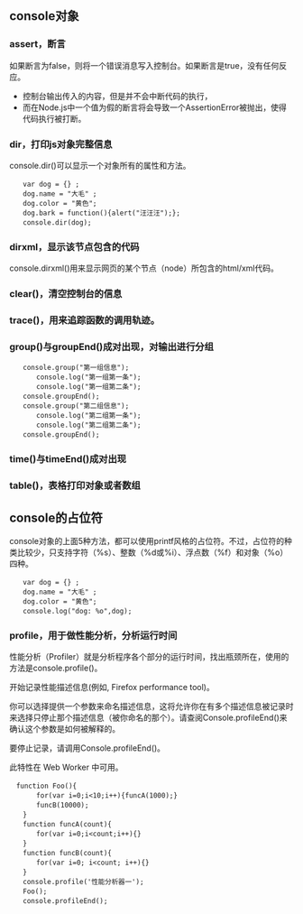 

## console对象

### assert，断言

如果断言为false，则将一个错误消息写入控制台。如果断言是true，没有任何反应。
- 控制台输出传入的内容，但是并不会中断代码的执行，
- 而在Node.js中一个值为假的断言将会导致一个AssertionError被抛出，使得代码执行被打断。

### dir，打印js对象完整信息

console.dir()可以显示一个对象所有的属性和方法。
```
　　var dog = {} ;
　　dog.name = "大毛" ;
　　dog.color = "黄色";
　　dog.bark = function(){alert("汪汪汪");};
　　console.dir(dog);
```
### dirxml，显示该节点包含的代码

console.dirxml()用来显示网页的某个节点（node）所包含的html/xml代码。

### clear()，清空控制台的信息

### trace()，用来追踪函数的调用轨迹。


### group()与groupEnd()成对出现，对输出进行分组
```
　　console.group("第一组信息");
　　　　console.log("第一组第一条");
　　　　console.log("第一组第二条");
　　console.groupEnd();
　　console.group("第二组信息");
　　　　console.log("第二组第一条");
　　　　console.log("第二组第二条");
　　console.groupEnd();
```

### time()与timeEnd()成对出现

### table()，表格打印对象或者数组

## console的占位符

console对象的上面5种方法，都可以使用printf风格的占位符。不过，占位符的种类比较少，只支持字符（%s）、整数（%d或%i）、浮点数（%f）和对象（%o）四种。

```
　　var dog = {} ;
　　dog.name = "大毛" ;
　　dog.color = "黄色";
　　console.log("dog: %o",dog);
```

### profile，用于做性能分析，分析运行时间

性能分析（Profiler）就是分析程序各个部分的运行时间，找出瓶颈所在，使用的方法是console.profile()。

开始记录性能描述信息(例如,  Firefox performance tool)。

你可以选择提供一个参数来命名描述信息，这将允许你在有多个描述信息被记录时来选择只停止那个描述信息（被你命名的那个）。请查阅Console.profileEnd()来确认这个参数是如何被解释的。

要停止记录，请调用Console.profileEnd()。

此特性在 Web Worker 中可用。

```
　function Foo(){
　　　　for(var i=0;i<10;i++){funcA(1000);}
　　　　funcB(10000);
　　}
　　function funcA(count){
　　　　for(var i=0;i<count;i++){}
　　}
　　function funcB(count){
　　　　for(var i=0; i<count; i++){}
　　}
　　console.profile('性能分析器一');
　　Foo();
　　console.profileEnd();
```
